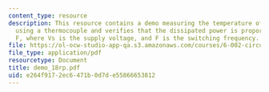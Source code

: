 ```yaml
---
content_type: resource
description: This resource contains a demo measuring the temperature of a CMOS inverter
  using a thermocouple and verifies that the dissipated power is proportional to Vs2
  F, where Vs is the supply voltage, and F is the switching frequency.
file: https://ol-ocw-studio-app-qa.s3.amazonaws.com/courses/6-002-circuits-and-electronics-spring-2007/e264f9172ec6471b0d7de55866653812_demo_18rp.pdf
file_type: application/pdf
resourcetype: Document
title: demo_18rp.pdf
uid: e264f917-2ec6-471b-0d7d-e55866653812
---
```

